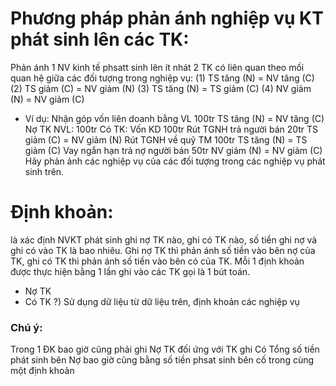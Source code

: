 # Phương pháp phản ánh nghiệp vụ KT phát sinh lên các TK:
Phản ánh 1 NV kinh tế phsatt sinh lên ít nhát 2 TK có liên quan theo mối quan hệ giữa các đối tượng trong nghiệp vụ:
(1) TS tăng (N) = NV tăng (C)
(2) TS giảm (C) = NV giảm (N)
(3) TS tăng (N) = TS giảm (C)
(4) NV giảm (N) = NV giảm (C)
- Ví dụ: 
Nhận góp vốn liên doanh bằng VL 100tr
	TS tăng (N) = NV tăng (C)
		Nợ TK NVL: 100tr
		Có TK: Vốn KD 100tr
Rút TGNH trả người bán 20tr
	TS giảm (C) = NV giảm (N)
Rút TGNH về quỹ TM 100tr 
	TS tăng (N) = TS giảm (C)
Vay ngắn hạn trả nợ người bán 50tr
	NV giảm (N) = NV giảm (C)
Hãy phản ảnh các nghiệp vụ của các đối tượng trong các nghiệp vụ phát sinh trên.

# Định khoản:
là xác định NVKT phát sinh ghi nợ TK nào, ghi có TK nào, số tiền ghi nợ và ghi có vào TK là bao nhiêu. Ghi nợ TK thì phản ánh số tiền vào bên nợ của TK, ghi có TK thì phản ánh số tiền vào bên có của TK. Mỗi 1 định khoản được thực hiện bằng 1 lần ghi vào các TK gọi là 1 bút toán.
- Nợ TK 
- Có TK
?) Sử dụng dữ liệu từ dữ liệu trên, định khoản các nghiệp vụ
### Chú ý:
Trong 1 ĐK bao giờ cũng phải ghi Nợ TK đối ứng với TK ghi Có
Tổng số tiền phát sinh bên Nợ bao giờ cũng bằng số tiền phsat sinh bên cố trong cùng một định khoản 
